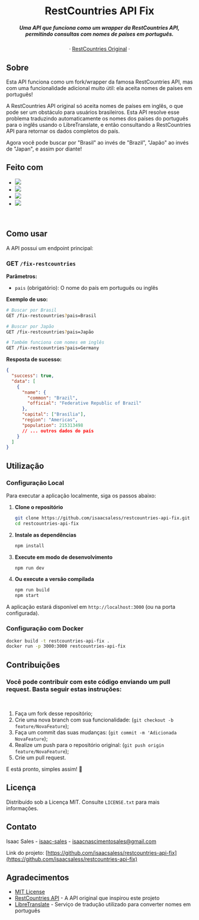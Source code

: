 <div align="center">
    <h1>RestCountries API Fix</h1>
    <h5 align="center">
        Uma API que funciona como um wrapper da RestCountries API, permitindo consultas com nomes de países em português.
    </h5>
    <p align="center">
        &middot;
        <a target="_blank" href="https://restcountries.com">RestCountries Original</a>
        &middot;
    </p>
</div>

## Sobre
<p>
  Esta API funciona como um fork/wrapper da famosa RestCountries API, mas com uma funcionalidade adicional muito útil: ela aceita nomes de países em português! 
</p>
<p>
  A RestCountries API original só aceita nomes de países em inglês, o que pode ser um obstáculo para usuários brasileiros. Esta API resolve esse problema traduzindo automaticamente os nomes dos países do português para o inglês usando o LibreTranslate, e então consultando a RestCountries API para retornar os dados completos do país.
</p>
<p>
  Agora você pode buscar por "Brasil" ao invés de "Brazil", "Japão" ao invés de "Japan", e assim por diante!
</p>  

## Feito com
* <img src="https://img.shields.io/badge/node.js-6DA55F?style=for-the-badge&logo=node.js&logoColor=white"/>
* <img src="https://img.shields.io/badge/typescript-%23007ACC.svg?style=for-the-badge&logo=typescript&logoColor=white"/>
* <img src="https://img.shields.io/badge/fastify-%23000000.svg?style=for-the-badge&logo=fastify&logoColor=white"/>
* <img src="https://img.shields.io/badge/undici-000000?style=for-the-badge&logo=node.js&logoColor=white"/>
<br>

## Como usar

A API possui um endpoint principal:

### GET `/fix-restcountries`

**Parâmetros:**
- `pais` (obrigatório): O nome do país em português ou inglês

**Exemplo de uso:**
```bash
# Buscar por Brasil
GET /fix-restcountries?pais=Brasil

# Buscar por Japão  
GET /fix-restcountries?pais=Japão

# Também funciona com nomes em inglês
GET /fix-restcountries?pais=Germany
```

**Resposta de sucesso:**
```json
{
  "success": true,
  "data": [
    {
      "name": {
        "common": "Brazil",
        "official": "Federative Republic of Brazil"
      },
      "capital": ["Brasília"],
      "region": "Americas",
      "population": 215313498
      // ... outros dados do país
    }
  ]
}
```

## Utilização

### Configuração Local

Para executar a aplicação localmente, siga os passos abaixo:

1. **Clone o repositório**
   ```bash
   git clone https://github.com/isaacsaless/restcountries-api-fix.git
   cd restcountries-api-fix
   ```

2. **Instale as dependências**
   ```bash
   npm install
   ```

3. **Execute em modo de desenvolvimento**
   ```bash
   npm run dev
   ```

4. **Ou execute a versão compilada**
   ```bash
   npm run build
   npm start
   ```

A aplicação estará disponível em `http://localhost:3000` (ou na porta configurada).

### Configuração com Docker

```bash
docker build -t restcountries-api-fix .
docker run -p 3000:3000 restcountries-api-fix
```

## Contribuições
### Você pode contribuir com este código enviando um pull request. Basta seguir estas instruções:
<br>

1. Faça um fork desse repositório;
2. Crie uma nova branch com sua funcionalidade: (`git checkout -b feature/NovaFeature`);
3. Faça um commit das suas mudanças: (`git commit -m 'Adicionada NovaFeature`);
4. Realize um push para o repositório original: (`git push origin feature/NovaFeature`);
5. Crie um pull request.

<p>E está pronto, simples assim! 🎉</p>

## Licença

Distribuído sob a Licença MIT. Consulte `LICENSE.txt` para mais informações.

## Contato

Isaac Sales - [isaac-sales](https://www.linkedin.com/in/isaac-sales/) - isaacnascimentosales@gmail.com

Link do projeto: [https://github.com/isaacsaless/restcountries-api-fix](https://github.com/isaacsaless/restcountries-api-fix)

## Agradecimentos

* [MIT License](https://opensource.org/license/mit)
* [RestCountries API](https://restcountries.com/) - A API original que inspirou este projeto
* [LibreTranslate](https://libretranslate.com/) - Serviço de tradução utilizado para converter nomes em português
